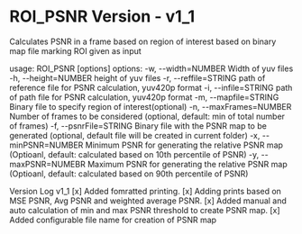 # ROI_PSNR Version - v1_1
Calculates PSNR in a frame based on region of interest based on binary map file marking ROI given as input

usage:
   ROI_PSNR [options]
options:
     -w, --width=NUMBER            Width of yuv files
     -h, --height=NUMBER           height of yuv files
     -r, --reffile=STRING          path of reference file for PSNR calculation, yuv420p format
     -i, --infile=STRING           path of path file for PSNR calculation, yuv420p format
     -m, --mapfile=STRING          Binary file to specify region of interest(optional)
     -n, --maxFrames=NUMBER        Number of frames to be considered (optional, default: min of total number of frames)
     -f, --psnrFile=STRING         Binary file with the PSNR map to be generated (optional, default file will be created in current folder)
     -x, --minPSNR=NUMBER              Minimum PSNR for generating the relative PSNR map (Optioanl, default: calculated based on 10th percentile of PSNR)
     -y, --maxPSNR=NUMEBR              Maximum PSNR for generating the relative PSNR map (Optioanl, default: calculated based on 90th percentile of PSNR)

Version Log v1_1
[x] Added fomratted printing.
[x] Adding prints based on MSE PSNR, Avg PSNR and weighted average PSNR.
[x] Added manual and auto calculation of min and max PSNR threshold to create PSNR map.
[x] Added configurable file name for creation of PSNR map


